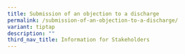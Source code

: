```yaml
---
title: Submission of an objection to a discharge
permalink: /submission-of-an-objection-to-a-discharge/
variant: tiptap
description: ""
third_nav_title: Information for Stakeholders
---
```

<p></p>